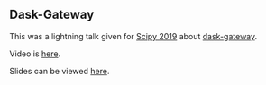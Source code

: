 ## Dask-Gateway

This was a lightning talk given for [Scipy 2019](https://scipy2019.scipy.org/)
about [dask-gateway](https://jcrist.github.io/dask-gateway/).

Video is [here](https://youtu.be/AnYjArI2xUM?t=1771).

Slides can be viewed [here](http://jcrist.github.io/talks/scipy_2019_lightning_talk/slides.html).
